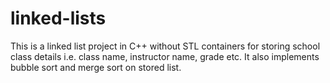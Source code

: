 # linked-lists
This is a linked list project in C++ without STL containers for storing school class details i.e. class name, instructor name, grade etc. It also implements bubble sort and merge sort on stored list.

